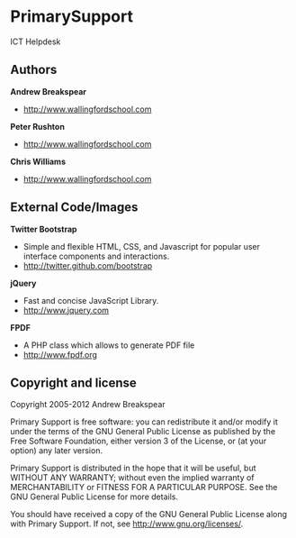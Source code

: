 PrimarySupport
==============

ICT Helpdesk


Authors
-------

**Andrew Breakspear**
+ http://www.wallingfordschool.com

**Peter Rushton**
+ http://www.wallingfordschool.com

**Chris Williams**
+ http://www.wallingfordschool.com


External Code/Images
--------------------

**Twitter Bootstrap**
+ Simple and flexible HTML, CSS, and Javascript for popular user interface components and interactions.
+ http://twitter.github.com/bootstrap

**jQuery**
+ Fast and concise JavaScript Library.
+ http://www.jquery.com

**FPDF**
+ A PHP class which allows to generate PDF file
+ http://www.fpdf.org


Copyright and license
---------------------

Copyright 2005-2012 Andrew Breakspear

Primary Support is free software: you can redistribute it and/or modify it under the terms of the GNU General Public License as published by 
the Free Software Foundation, either version 3 of the License, or (at your option) any later version.

Primary Support is distributed in the hope that it will be useful, but WITHOUT ANY WARRANTY; without even the implied warranty of 
MERCHANTABILITY or FITNESS FOR A PARTICULAR PURPOSE.  See the GNU General Public License for more details.

You should have received a copy of the GNU General Public License along with Primary Support.  If not, see <http://www.gnu.org/licenses/>.